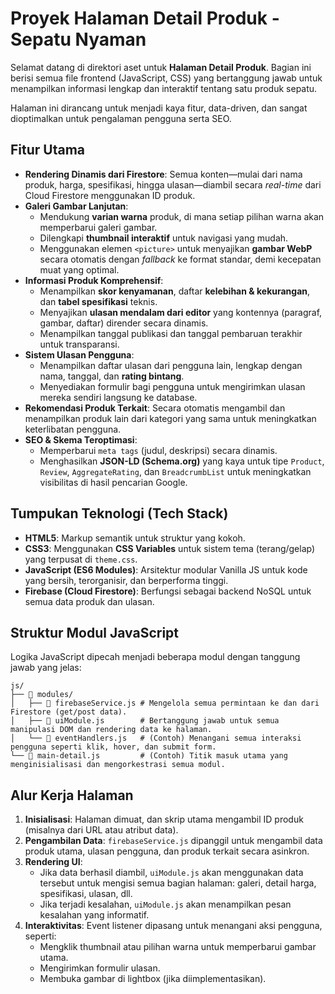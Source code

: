 # Proyek Halaman Detail Produk - Sepatu Nyaman

Selamat datang di direktori aset untuk **Halaman Detail Produk**. Bagian ini berisi semua file frontend (JavaScript, CSS) yang bertanggung jawab untuk menampilkan informasi lengkap dan interaktif tentang satu produk sepatu.

Halaman ini dirancang untuk menjadi kaya fitur, data-driven, dan sangat dioptimalkan untuk pengalaman pengguna serta SEO.

## Fitur Utama

*   **Rendering Dinamis dari Firestore**: Semua konten—mulai dari nama produk, harga, spesifikasi, hingga ulasan—diambil secara *real-time* dari Cloud Firestore menggunakan ID produk.
*   **Galeri Gambar Lanjutan**:
    *   Mendukung **varian warna** produk, di mana setiap pilihan warna akan memperbarui galeri gambar.
    *   Dilengkapi **thumbnail interaktif** untuk navigasi yang mudah.
    *   Menggunakan elemen `<picture>` untuk menyajikan **gambar WebP** secara otomatis dengan *fallback* ke format standar, demi kecepatan muat yang optimal.
*   **Informasi Produk Komprehensif**:
    *   Menampilkan **skor kenyamanan**, daftar **kelebihan & kekurangan**, dan **tabel spesifikasi** teknis.
    *   Menyajikan **ulasan mendalam dari editor** yang kontennya (paragraf, gambar, daftar) dirender secara dinamis.
    *   Menampilkan tanggal publikasi dan tanggal pembaruan terakhir untuk transparansi.
*   **Sistem Ulasan Pengguna**:
    *   Menampilkan daftar ulasan dari pengguna lain, lengkap dengan nama, tanggal, dan **rating bintang**.
    *   Menyediakan formulir bagi pengguna untuk mengirimkan ulasan mereka sendiri langsung ke database.
*   **Rekomendasi Produk Terkait**: Secara otomatis mengambil dan menampilkan produk lain dari kategori yang sama untuk meningkatkan keterlibatan pengguna.
*   **SEO & Skema Teroptimasi**:
    *   Memperbarui `meta tags` (judul, deskripsi) secara dinamis.
    *   Menghasilkan **JSON-LD (Schema.org)** yang kaya untuk tipe `Product`, `Review`, `AggregateRating`, dan `BreadcrumbList` untuk meningkatkan visibilitas di hasil pencarian Google.

## Tumpukan Teknologi (Tech Stack)

*   **HTML5**: Markup semantik untuk struktur yang kokoh.
*   **CSS3**: Menggunakan **CSS Variables** untuk sistem tema (terang/gelap) yang terpusat di `theme.css`.
*   **JavaScript (ES6 Modules)**: Arsitektur modular Vanilla JS untuk kode yang bersih, terorganisir, dan berperforma tinggi.
*   **Firebase (Cloud Firestore)**: Berfungsi sebagai backend NoSQL untuk semua data produk dan ulasan.

## Struktur Modul JavaScript

Logika JavaScript dipecah menjadi beberapa modul dengan tanggung jawab yang jelas:

```
js/
├── 📁 modules/
│   ├── 📄 firebaseService.js # Mengelola semua permintaan ke dan dari Firestore (get/post data).
│   ├── 📄 uiModule.js        # Bertanggung jawab untuk semua manipulasi DOM dan rendering data ke halaman.
│   └── 📄 eventHandlers.js   # (Contoh) Menangani semua interaksi pengguna seperti klik, hover, dan submit form.
└── 📄 main-detail.js         # (Contoh) Titik masuk utama yang menginisialisasi dan mengorkestrasi semua modul.
```

## Alur Kerja Halaman

1.  **Inisialisasi**: Halaman dimuat, dan skrip utama mengambil ID produk (misalnya dari URL atau atribut data).
2.  **Pengambilan Data**: `firebaseService.js` dipanggil untuk mengambil data produk utama, ulasan pengguna, dan produk terkait secara asinkron.
3.  **Rendering UI**:
    *   Jika data berhasil diambil, `uiModule.js` akan menggunakan data tersebut untuk mengisi semua bagian halaman: galeri, detail harga, spesifikasi, ulasan, dll.
    *   Jika terjadi kesalahan, `uiModule.js` akan menampilkan pesan kesalahan yang informatif.
4.  **Interaktivitas**: Event listener dipasang untuk menangani aksi pengguna, seperti:
    *   Mengklik thumbnail atau pilihan warna untuk memperbarui gambar utama.
    *   Mengirimkan formulir ulasan.
    *   Membuka gambar di lightbox (jika diimplementasikan).
